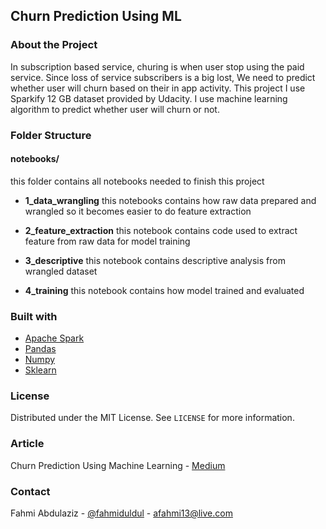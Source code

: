 ## Churn Prediction Using ML

### About the Project

In subscription based service, churing is when user stop using the paid service. Since loss of service subscribers is a big lost, We need to predict whether user will churn based on their in app activity. This project I use Sparkify 12 GB dataset provided by Udacity. I use machine learning algorithm to predict whether user will churn or not.

### Folder Structure

#### notebooks/

this folder contains all notebooks needed to finish this project

- **1_data_wrangling**
this notebooks contains how raw data prepared and wrangled so it becomes easier to do feature extraction

- **2_feature_extraction**
this notebook contains code used to extract feature from raw data for model training

- **3_descriptive**
this notebook contains descriptive analysis from wrangled dataset

- **4_training**
this notebook contains how model trained and evaluated

### Built with
- [Apache Spark](https://spark.apache.org/)
- [Pandas](https://pandas.pydata.org/)
- [Numpy](https://numpy.org/)
- [Sklearn](https://scikit-learn.org/)

### License

Distributed under the MIT License. See `LICENSE` for more information.

### Article

Churn Prediction Using Machine Learning - [Medium](https://fahmiduldul.medium.com/churn-prediction-using-machine-learning-61b50aa111e8)

### Contact

Fahmi Abdulaziz - [@fahmiduldul](https://twitter.com/fahmiduldul) - afahmi13@live.com